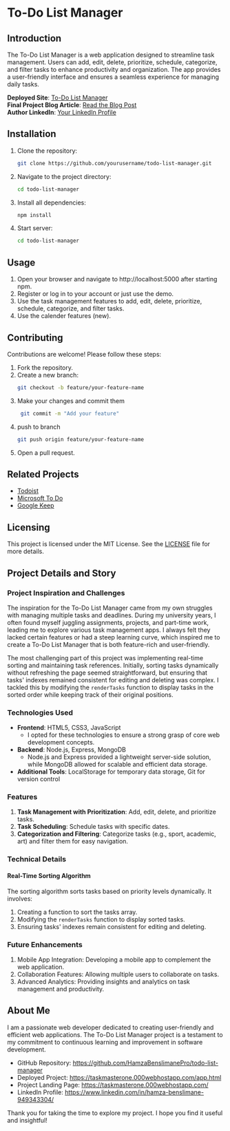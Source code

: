 # To-Do List Manager

## Introduction

The To-Do List Manager is a web application designed to streamline task management. Users can add, edit, delete, prioritize, schedule, categorize, and filter tasks to enhance productivity and organization. The app provides a user-friendly interface and ensures a seamless experience for managing daily tasks.

**Deployed Site**: [To-Do List Manager](https://yourdeployedproject.com)  
**Final Project Blog Article**: [Read the Blog Post](https://yourblogpost.com)  
**Author LinkedIn**: [Your LinkedIn Profile](https://www.linkedin.com/in/yourprofile)

## Installation

1. Clone the repository:
   ```bash
   git clone https://github.com/yourusername/todo-list-manager.git
2. Navigate to the project directory:
   ```bash
   cd todo-list-manager
3. Install all dependencies:
   ```bash
   npm install
4. Start server:
   ```bash
   cd todo-list-manager
## Usage
1. Open your browser and navigate to http://localhost:5000 after starting npm.
2. Register or log in to your account or just use the demo.
3. Use the task management features to add, edit, delete, prioritize, schedule, categorize, and filter tasks.
4. Use the calender features (new).
## Contributing
Contributions are welcome! Please follow these steps:
1. Fork the repository.
2. Create a new branch:
    ```bash
    git checkout -b feature/your-feature-name
3. Make your changes and commit them
   ```bash
    git commit -m "Add your feature"
4. push to branch
    ```bash
    git push origin feature/your-feature-name
5. Open a pull request.

## Related Projects

- [Todoist](https://todoist.com/)
- [Microsoft To Do](https://todo.microsoft.com/)
- [Google Keep](https://keep.google.com/)

## Licensing

This project is licensed under the MIT License. See the [LICENSE](LICENSE) file for more details.

## Project Details and Story

### Project Inspiration and Challenges

The inspiration for the To-Do List Manager came from my own struggles with managing multiple tasks and deadlines. During my university years, I often found myself juggling assignments, projects, and part-time work, leading me to explore various task management apps. I always felt they lacked certain features or had a steep learning curve, which inspired me to create a To-Do List Manager that is both feature-rich and user-friendly.

The most challenging part of this project was implementing real-time sorting and maintaining task references. Initially, sorting tasks dynamically without refreshing the page seemed straightforward, but ensuring that tasks' indexes remained consistent for editing and deleting was complex. I tackled this by modifying the `renderTasks` function to display tasks in the sorted order while keeping track of their original positions.

### Technologies Used

- **Frontend**: HTML5, CSS3, JavaScript
  - I opted for these technologies to ensure a strong grasp of core web development concepts.
- **Backend**: Node.js, Express, MongoDB
  - Node.js and Express provided a lightweight server-side solution, while MongoDB allowed for scalable and efficient data storage.
- **Additional Tools**: LocalStorage for temporary data storage, Git for version control

### Features

1. **Task Management with Prioritization**: Add, edit, delete, and prioritize tasks.
2. **Task Scheduling**: Schedule tasks with specific dates.
3. **Categorization and Filtering**: Categorize tasks (e.g., sport, academic, art) and filter them for easy navigation.

### Technical Details

#### Real-Time Sorting Algorithm

The sorting algorithm sorts tasks based on priority levels dynamically. It involves:

1. Creating a function to sort the tasks array.
2. Modifying the `renderTasks` function to display sorted tasks.
3. Ensuring tasks' indexes remain consistent for editing and deleting.


### Future Enhancements
1. Mobile App Integration: Developing a mobile app to complement the web application.
2. Collaboration Features: Allowing multiple users to collaborate on tasks.
3. Advanced Analytics: Providing insights and analytics on task management and productivity.
## About Me
I am a passionate web developer dedicated to creating user-friendly and efficient web applications. The To-Do List Manager project is a testament to my commitment to continuous learning and improvement in software development.

- GitHub Repository: https://github.com/HamzaBenslimanePro/todo-list-manager
- Deployed Project: https://taskmasterone.000webhostapp.com/app.html
- Project Landing Page: https://taskmasterone.000webhostapp.com/
- LinkedIn Profile: https://www.linkedin.com/in/hamza-benslimane-949343304/

Thank you for taking the time to explore my project. I hope you find it useful and insightful!
